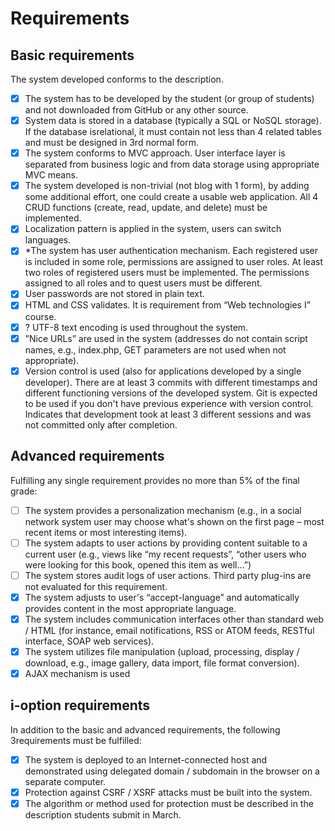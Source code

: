 # Requirements
## Basic requirements

The system developed conforms to the description.
- [x] The system has to be developed by the student (or group of students) and not downloaded from GitHub
or any other source.
- [x] System data is stored in a database (typically a SQL or NoSQL storage). If the database isrelational, it must
contain not less than 4 related tables and must be designed in 3rd normal form.
- [x] The system conforms to MVC approach. User interface layer is separated from business logic and from
data storage using appropriate MVC means.
- [x] The system developed is non-trivial (not blog with 1 form), by adding some additional effort, one could
create a usable web application. All 4 CRUD functions (create, read, update, and delete) must be
implemented.
- [x] Localization pattern is applied in the system, users can switch languages.
- [x] *The system has user authentication mechanism. Each registered user is included in some role, permissions
are assigned to user roles. At least two roles of registered users must be implemented. The permissions
assigned to all roles and to quest users must be different.
- [x] User passwords are not stored in plain text.
- [x] HTML and CSS validates. It is requirement from “Web technologies I” course.
- [x] ? UTF-8 text encoding is used throughout the system.
- [x] ”Nice URLs” are used in the system (addresses do not contain script names, e.g., index.php, GET
parameters are not used when not appropriate).
- [x] Version control is used (also for applications developed by a single developer). There are at least 3
commits with different timestamps and different functioning versions of the developed system. Git is
expected to be used if you don't have previous experience with version control. Indicates that
development took at least 3 different sessions and was not committed only after completion.

## Advanced requirements
Fulfilling any single requirement provides no more than 5% of the final grade:
- [ ] The system provides a personalization mechanism (e.g., in a social network system user may choose
what's shown on the first page – most recent items or most interesting items).
- [ ] The system adapts to user actions by providing content suitable to a current user (e.g., views like “my
recent requests”, “other users who were looking for this book, opened this item as well...”)
- [ ] The system stores audit logs of user actions. Third party plug-ins are not evaluated for this requirement.
- [x] The system adjusts to user's “accept-language” and automatically provides content in the most
appropriate language.
- [x] The system includes communication interfaces other than standard web / HTML (for instance, email
notifications, RSS or ATOM feeds, RESTful interface, SOAP web services).
- [x] The system utilizes file manipulation (upload, processing, display / download, e.g., image gallery, data
import, file format conversion).
- [x] AJAX mechanism is used

## i-option requirements
In addition to the basic and advanced requirements, the following 3requirements must be fulfilled:
- [x] The system is deployed to an Internet-connected host and demonstrated using delegated domain /
subdomain in the browser on a separate computer.
- [x] Protection against CSRF / XSRF attacks must be built into the system.
- [x] The algorithm or method used for protection must be described in the description students submit in
March.
